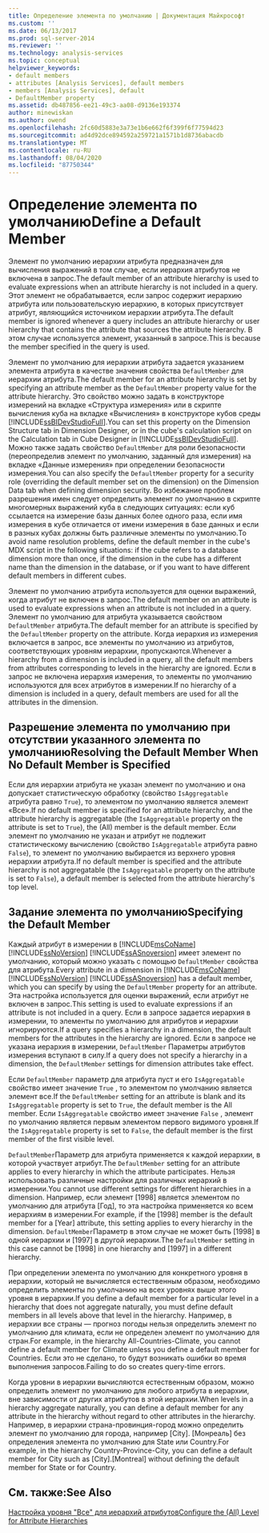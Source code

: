 ```yaml
---
title: Определение элемента по умолчанию | Документация Майкрософт
ms.custom: ''
ms.date: 06/13/2017
ms.prod: sql-server-2014
ms.reviewer: ''
ms.technology: analysis-services
ms.topic: conceptual
helpviewer_keywords:
- default members
- attributes [Analysis Services], default members
- members [Analysis Services], default
- DefaultMember property
ms.assetid: db487856-ee21-49c3-aa08-d9136e193374
author: minewiskan
ms.author: owend
ms.openlocfilehash: 2fc60d5883e3a73e1b6e662f6f399f6f77594d23
ms.sourcegitcommit: ad4d92dce894592a259721a1571b1d8736abacdb
ms.translationtype: MT
ms.contentlocale: ru-RU
ms.lasthandoff: 08/04/2020
ms.locfileid: "87750344"
---
```

# <a name="define-a-default-member"></a><span data-ttu-id="8331a-102">Определение элемента по умолчанию</span><span class="sxs-lookup"><span data-stu-id="8331a-102">Define a Default Member</span></span>
  <span data-ttu-id="8331a-103">Элемент по умолчанию иерархии атрибута предназначен для вычисления выражений в том случае, если иерархия атрибутов не включена в запрос.</span><span class="sxs-lookup"><span data-stu-id="8331a-103">The default member of an attribute hierarchy is used to evaluate expressions when an attribute hierarchy is not included in a query.</span></span> <span data-ttu-id="8331a-104">Этот элемент не обрабатывается, если запрос содержит иерархию атрибута или пользовательскую иерархию, в которых присутствует атрибут, являющийся источником иерархии атрибута.</span><span class="sxs-lookup"><span data-stu-id="8331a-104">The default member is ignored whenever a query includes an attribute hierarchy or user hierarchy that contains the attribute that sources the attribute hierarchy.</span></span> <span data-ttu-id="8331a-105">В этом случае используется элемент, указанный в запросе.</span><span class="sxs-lookup"><span data-stu-id="8331a-105">This is because the member specified in the query is used.</span></span>  
  
 <span data-ttu-id="8331a-106">Элемент по умолчанию для иерархии атрибута задается указанием элемента атрибута в качестве значения свойства `DefaultMember` для иерархии атрибута.</span><span class="sxs-lookup"><span data-stu-id="8331a-106">The default member for an attribute hierarchy is set by specifying an attribute member as the `DefaultMember` property value for the attribute hierarchy.</span></span> <span data-ttu-id="8331a-107">Это свойство можно задать в конструкторе измерений на вкладке «Структура измерения» или в скрипте вычисления куба на вкладке «Вычисления» в конструкторе кубов среды [!INCLUDE[ssBIDevStudioFull](../../includes/ssbidevstudiofull-md.md)].</span><span class="sxs-lookup"><span data-stu-id="8331a-107">You can set this property on the Dimension Structure tab in Dimension Designer, or in the cube's calculation script on the Calculation tab in Cube Designer in [!INCLUDE[ssBIDevStudioFull](../../includes/ssbidevstudiofull-md.md)].</span></span> <span data-ttu-id="8331a-108">Можно также задать свойство `DefaultMember` для роли безопасности (переопределив элемент по умолчанию, заданный для измерения) на вкладке «Данные измерения» при определении безопасности измерения.</span><span class="sxs-lookup"><span data-stu-id="8331a-108">You can also specify the `DefaultMember` property for a security role (overriding the default member set on the dimension) on the Dimension Data tab when defining dimension security.</span></span> <span data-ttu-id="8331a-109">Во избежание проблем разрешения имен следует определить элемент по умолчанию в скрипте многомерных выражений куба в следующих ситуациях: если куб ссылается на измерение базы данных более одного раза, если имя измерения в кубе отличается от имени измерения в базе данных и если в разных кубах должны быть различные элементы по умолчанию.</span><span class="sxs-lookup"><span data-stu-id="8331a-109">To avoid name resolution problems, define the default member in the cube's MDX script in the following situations: if the cube refers to a database dimension more than once, if the dimension in the cube has a different name than the dimension in the database, or if you want to have different default members in different cubes.</span></span>  
  
 <span data-ttu-id="8331a-110">Элемент по умолчанию атрибута используется для оценки выражений, когда атрибут не включен в запрос.</span><span class="sxs-lookup"><span data-stu-id="8331a-110">The default member on an attribute is used to evaluate expressions when an attribute is not included in a query.</span></span> <span data-ttu-id="8331a-111">Элемент по умолчанию для атрибута указывается свойством `DefaultMember` атрибута.</span><span class="sxs-lookup"><span data-stu-id="8331a-111">The default member for an attribute is specified by the `DefaultMember` property on the attribute.</span></span> <span data-ttu-id="8331a-112">Когда иерархия из измерения включается в запрос, все элементы по умолчанию из атрибутов, соответствующих уровням иерархии, пропускаются.</span><span class="sxs-lookup"><span data-stu-id="8331a-112">Whenever a hierarchy from a dimension is included in a query, all the default members from attributes corresponding to levels in the hierarchy are ignored.</span></span> <span data-ttu-id="8331a-113">Если в запрос не включена иерархия измерения, то элементы по умолчанию используются для всех атрибутов в измерении.</span><span class="sxs-lookup"><span data-stu-id="8331a-113">If no hierarchy of a dimension is included in a query, default members are used for all the attributes in the dimension.</span></span>  
  
## <a name="resolving-the-default-member-when-no-default-member-is-specified"></a><span data-ttu-id="8331a-114">Разрешение элемента по умолчанию при отсутствии указанного элемента по умолчанию</span><span class="sxs-lookup"><span data-stu-id="8331a-114">Resolving the Default Member When No Default Member is Specified</span></span>  
 <span data-ttu-id="8331a-115">Если для иерархии атрибута не указан элемент по умолчанию и она допускает статистическую обработку (свойство `IsAggregatable` атрибута равно `True`), то элементом по умолчанию является элемент «Все».</span><span class="sxs-lookup"><span data-stu-id="8331a-115">If no default member is specified for an attribute hierarchy, and the attribute hierarchy is aggregatable (the `IsAggregatable` property on the attribute is set to `True`), the (All) member is the default member.</span></span> <span data-ttu-id="8331a-116">Если элемент по умолчанию не указан и атрибут не подлежит статистическому вычислению (свойство `IsAggregatable` атрибута равно `False`), то элемент по умолчанию выбирается из верхнего уровня иерархии атрибута.</span><span class="sxs-lookup"><span data-stu-id="8331a-116">If no default member is specified and the attribute hierarchy is not aggregatable (the `IsAggregatable` property on the attribute is set to `False`), a default member is selected from the attribute hierarchy's top level.</span></span>  
  
## <a name="specifying-the-default-member"></a><span data-ttu-id="8331a-117">Задание элемента по умолчанию</span><span class="sxs-lookup"><span data-stu-id="8331a-117">Specifying the Default Member</span></span>  
 <span data-ttu-id="8331a-118">Каждый атрибут в измерении в [!INCLUDE[msCoName](../../includes/msconame-md.md)] [!INCLUDE[ssNoVersion](../../includes/ssnoversion-md.md)] [!INCLUDE[ssASnoversion](../../includes/ssasnoversion-md.md)] имеет элемент по умолчанию, который можно указать с помощью `DefaultMember` свойства для атрибута.</span><span class="sxs-lookup"><span data-stu-id="8331a-118">Every attribute in a dimension in [!INCLUDE[msCoName](../../includes/msconame-md.md)] [!INCLUDE[ssNoVersion](../../includes/ssnoversion-md.md)] [!INCLUDE[ssASnoversion](../../includes/ssasnoversion-md.md)] has a default member, which you can specify by using the `DefaultMember` property for an attribute.</span></span> <span data-ttu-id="8331a-119">Эта настройка используется для оценки выражений, если атрибут не включен в запрос.</span><span class="sxs-lookup"><span data-stu-id="8331a-119">This setting is used to evaluate expressions if an attribute is not included in a query.</span></span> <span data-ttu-id="8331a-120">Если в запросе задается иерархия в измерении, то элементы по умолчанию для атрибутов и иерархии игнорируются.</span><span class="sxs-lookup"><span data-stu-id="8331a-120">If a query specifies a hierarchy in a dimension, the default members for the attributes in the hierarchy are ignored.</span></span> <span data-ttu-id="8331a-121">Если в запросе не указана иерархия в измерении, `DefaultMember` Параметры атрибутов измерения вступают в силу.</span><span class="sxs-lookup"><span data-stu-id="8331a-121">If a query does not specify a hierarchy in a dimension, the `DefaultMember` settings for dimension attributes take effect.</span></span>  
  
 <span data-ttu-id="8331a-122">Если `DefaultMember` параметр для атрибута пуст и его `IsAggregatable` свойство имеет значение `True` , то элементом по умолчанию является элемент все.</span><span class="sxs-lookup"><span data-stu-id="8331a-122">If the `DefaultMember` setting for an attribute is blank and its `IsAggregatable` property is set to `True`, the default member is the All member.</span></span> <span data-ttu-id="8331a-123">Если `IsAggregatable` свойство имеет значение `False` , элемент по умолчанию является первым элементом первого видимого уровня.</span><span class="sxs-lookup"><span data-stu-id="8331a-123">If the `IsAggregatable` property is set to `False`, the default member is the first member of the first visible level.</span></span>  
  
 <span data-ttu-id="8331a-124">`DefaultMember`Параметр для атрибута применяется к каждой иерархии, в которой участвует атрибут.</span><span class="sxs-lookup"><span data-stu-id="8331a-124">The `DefaultMember` setting for an attribute applies to every hierarchy in which the attribute participates.</span></span> <span data-ttu-id="8331a-125">Нельзя использовать различные настройки для различных иерархий в измерении.</span><span class="sxs-lookup"><span data-stu-id="8331a-125">You cannot use different settings for different hierarchies in a dimension.</span></span> <span data-ttu-id="8331a-126">Например, если элемент [1998] является элементом по умолчанию для атрибута [Год], то эта настройка применяется ко всем иерархиям в измерении.</span><span class="sxs-lookup"><span data-stu-id="8331a-126">For example, if the [1998] member is the default member for a [Year] attribute, this setting applies to every hierarchy in the dimension.</span></span> <span data-ttu-id="8331a-127">`DefaultMember`Параметр в этом случае не может быть [1998] в одной иерархии и [1997] в другой иерархии.</span><span class="sxs-lookup"><span data-stu-id="8331a-127">The `DefaultMember` setting in this case cannot be [1998] in one hierarchy and [1997] in a different hierarchy.</span></span>  
  
 <span data-ttu-id="8331a-128">При определении элемента по умолчанию для конкретного уровня в иерархии, который не вычисляется естественным образом, необходимо определить элементы по умолчанию на всех уровнях выше этого уровня в иерархии.</span><span class="sxs-lookup"><span data-stu-id="8331a-128">If you define a default member for a particular level in a hierarchy that does not aggregate naturally, you must define default members in all levels above that level in the hierarchy.</span></span> <span data-ttu-id="8331a-129">Например, в иерархии все страны — прогноз погоды нельзя определить элемент по умолчанию для климата, если не определен элемент по умолчанию для стран.</span><span class="sxs-lookup"><span data-stu-id="8331a-129">For example, in the hierarchy All-Countries-Climate, you cannot define a default member for Climate unless you define a default member for Countries.</span></span> <span data-ttu-id="8331a-130">Если это не сделано, то будут возникать ошибки во время выполнения запросов.</span><span class="sxs-lookup"><span data-stu-id="8331a-130">Failing to do so creates query-time errors.</span></span>  
  
 <span data-ttu-id="8331a-131">Когда уровни в иерархии вычисляются естественным образом, можно определить элемент по умолчанию для любого атрибута в иерархии, вне зависимости от других атрибутов в этой иерархии.</span><span class="sxs-lookup"><span data-stu-id="8331a-131">When levels in a hierarchy aggregate naturally, you can define a default member for any attribute in the hierarchy without regard to other attributes in the hierarchy.</span></span> <span data-ttu-id="8331a-132">Например, в иерархии страна-провинция-город можно определить элемент по умолчанию для города, например [City]. [Монреаль] без определения элемента по умолчанию для State или Country.</span><span class="sxs-lookup"><span data-stu-id="8331a-132">For example, in the hierarchy Country-Province-City, you can define a default member for City such as [City].[Montreal] without defining the default member for State or for Country.</span></span>  
  
## <a name="see-also"></a><span data-ttu-id="8331a-133">См. также:</span><span class="sxs-lookup"><span data-stu-id="8331a-133">See Also</span></span>  
 [<span data-ttu-id="8331a-134">Настройка уровня "Все" для иерархий атрибутов</span><span class="sxs-lookup"><span data-stu-id="8331a-134">Configure the &#40;All&#41; Level for Attribute Hierarchies</span></span>](database-dimensions-configure-the-all-level-for-attribute-hierarchies.md)  
  
  
